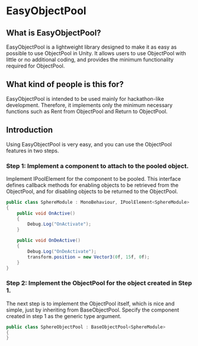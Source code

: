 # EasyObjectPool
## What is EasyObjectPool?
EasyObjectPool is a lightweight library designed to make it as easy as possible to use ObjectPool in Unity.
It allows users to use ObjectPool with little or no additional coding, and provides the minimum functionality required for ObjectPool.

## What kind of people is this for?
EasyObjectPool is intended to be used mainly for hackathon-like development. Therefore, it implements only the minimum necessary functions such as Rent from ObjectPool and Return to ObjectPool.

## Introduction
Using EasyObjectPool is very easy, and you can use the ObjectPool features in two steps.

### Step 1: Implement a component to attach to the pooled object.
Implement IPoolElement for the component to be pooled. This interface defines callback methods for enabling objects to be retrieved from the ObjectPool, and for disabling objects to be returned to the ObjectPool.

```cs
public class SphereModule : MonoBehaviour, IPoolElement<SphereModule>
{
    public void OnActive()
    {
        Debug.Log("OnActivate");
    }

    public void OnDeActive()
    {
        Debug.Log("OnDeActivate");
        transform.position = new Vector3(0f, 15f, 0f);
    }
}
```

### Step 2: Implement the ObjectPool for the object created in Step 1.
The next step is to implement the ObjectPool itself, which is nice and simple, just by inheriting from BaseObjectPool.
Specify the component created in step 1 as the generic type argument.

```cs
public class SphereObjectPool : BaseObjectPool<SphereModule>
{
}
```